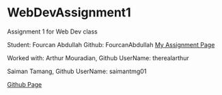 # WebDevAssignment1
Assignment 1 for Web Dev class

Student: Fourcan Abdullah
Github: FourcanAbdullah
[My Assignment Page](https://fourcanabdullah.github.io/WebDevAssignment1/Fourcan.html)

Worked with:
Arthur Mouradian, Github UserName: therealarthur

Saiman Tamang, Github UserName: saimantmg01

[Github Page](https://therealarthur.github.io/PracticalWebDev.github.io)
